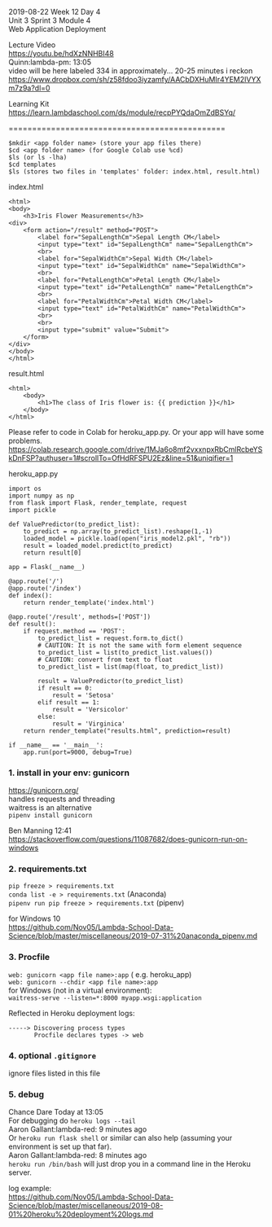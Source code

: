 2019-08-22 Week 12 Day 4   
Unit 3 Sprint 3 Module 4    
Web Application Deployment  

Lecture Video  
https://youtu.be/hdXzNNHBI48  
Quinn:lambda-pm: 13:05  
video will be here labeled 334 in approximately... 20-25 minutes i reckon   https://www.dropbox.com/sh/z58fdoo3iyzamfy/AACbDXHuMIr4YEM2IVYXm7z9a?dl=0  

Learning Kit  
https://learn.lambdaschool.com/ds/module/recpPYQdaOmZdBSYq/  

==============================================

```
$mkdir <app folder name> (store your app files there)
$cd <app folder name> (for Google Colab use %cd)
$ls (or ls -lha)
$cd templates
$ls (stores two files in 'templates' folder: index.html, result.html)
```

index.html  
```
<html>
<body>
    <h3>Iris Flower Measurements</h3>
<div>
    <form action="/result" method="POST">
        <label for="SepalLengthCm">Sepal Length CM</label>
        <input type="text" id="SepalLengthCm" name="SepalLengthCm">
        <br>
        <label for="SepalWidthCm">Sepal Width CM</label>
        <input type="text" id="SepalWidthCm" name="SepalWidthCm">
        <br>
        <label for="PetalLengthCm">Petal Length CM</label>
        <input type="text" id="PetalLengthCm" name="PetalLengthCm">
        <br>
        <label for="PetalWidthCm">Petal Width CM</label>
        <input type="text" id="PetalWidthCm" name="PetalWidthCm">
        <br>
        <br>
        <input type="submit" value="Submit">
    </form>
</div>
</body>
</html>
```
result.html  
```
<html>
    <body>
        <h1>The class of Iris flower is: {{ prediction }}</h1>
    </body>
</html>
```

Please refer to code in Colab for heroku_app.py. Or your app will have some problems.    
https://colab.research.google.com/drive/1MJa6o8mf2vxxnpxRbCmlRcbeYSkDnFSP?authuser=1#scrollTo=OfHdRFSPU2Ez&line=51&uniqifier=1  

heroku_app.py
```
import os
import numpy as np
from flask import Flask, render_template, request
import pickle

def ValuePredictor(to_predict_list):
    to_predict = np.array(to_predict_list).reshape(1,-1)
    loaded_model = pickle.load(open("iris_model2.pkl", "rb"))
    result = loaded_model.predict(to_predict)
    return result[0]

app = Flask(__name__)

@app.route('/')
@app.route('/index')
def index():
    return render_template('index.html')

@app.route('/result', methods=['POST'])
def result():
    if request.method == 'POST':
        to_predict_list = request.form.to_dict()
        # CAUTION: It is not the same with form element sequence
        to_predict_list = list(to_predict_list.values())
        # CAUTION: convert from text to float
        to_predict_list = list(map(float, to_predict_list))
 
        result = ValuePredictor(to_predict_list)  
        if result == 0:
            result = 'Setosa'
        elif result == 1:
            result = 'Versicolor'
        else:   
            result = 'Virginica'
    return render_template("results.html", prediction=result)

if __name__ == '__main__':
    app.run(port=9000, debug=True)
```

### 1. install in your env: gunicorn    
https://gunicorn.org/   
handles requests and threading  
waitress is an alternative  
`pipenv install gunicorn`   
 
Ben Manning 12:41  
https://stackoverflow.com/questions/11087682/does-gunicorn-run-on-windows

### 2. requirements.txt
`pip freeze > requirements.txt`   
`conda list -e > requirements.txt` (Anaconda)    
`pipenv run pip freeze > requirements.txt` (pipenv)  

for Windows 10  
https://github.com/Nov05/Lambda-School-Data-Science/blob/master/miscellaneous/2019-07-31%20anaconda_pipenv.md

### 3. Procfile  
`web: gunicorn <app file name>:app` (<app file name> e.g. heroku_app)  
`web: gunicorn --chdir <app file name>:app`    
for Windows (not in a virtual environment):   
`waitress-serve --listen=*:8000 myapp.wsgi:application`    

Reflected in Heroku deployment logs:   
```
-----> Discovering process types
       Procfile declares types -> web
```  

### 4. optional `.gitignore`
ignore files listed in this file  

### 5. debug   
Chance Dare Today at 13:05   
For debugging do `heroku logs --tail`   
Aaron Gallant:lambda-red:  9 minutes ago  
Or `heroku run flask shell` or similar can also help (assuming your environment is set up that far).   
Aaron Gallant:lambda-red:  8 minutes ago  
`heroku run /bin/bash` will just drop you in a command line in the Heroku server.  

log example:  
https://github.com/Nov05/Lambda-School-Data-Science/blob/master/miscellaneous/2019-08-01%20heroku%20deployment%20logs.md  


